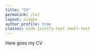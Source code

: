 ```yaml
---
title: "CV"
permalink: /cv/
layout: single
author_profile: true
classes: wide justify-text small-text
---
```


Here goes my CV
